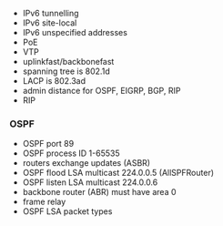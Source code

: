- IPv6 tunnelling
- IPv6 site-local
- IPv6 unspecified addresses
- PoE
- VTP
- uplinkfast/backbonefast
- spanning tree is 802.1d
- LACP is 802.3ad
- admin distance for OSPF, EIGRP, BGP, RIP
- RIP
### OSPF
- OSPF port 89
- OSPF process ID 1-65535
- routers exchange updates (ASBR)
- OSPF flood LSA multicast 224.0.0.5 (AllSPFRouter)
- OSPF listen LSA multicast 224.0.0.6
- backbone router (ABR) must have area 0
- frame relay
- OSPF LSA packet types